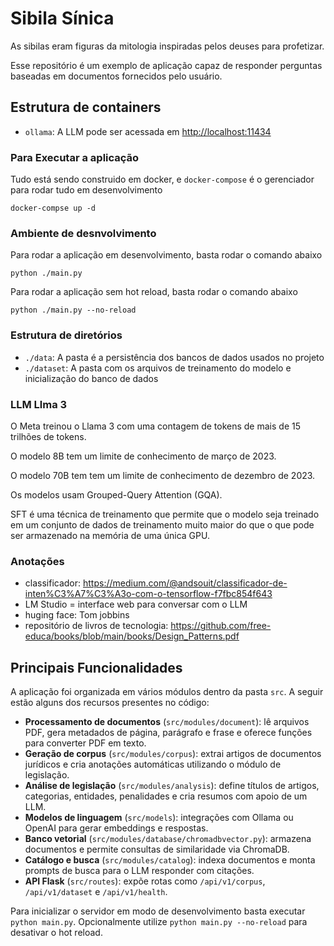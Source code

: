 # Sibila Sínica

As sibilas eram figuras da mitologia inspiradas pelos deuses para profetizar.

Esse repositório é um exemplo de aplicação capaz de responder perguntas baseadas em documentos fornecidos pelo usuário.

## Estrutura de containers

- `ollama`: A LLM pode ser acessada em <http://localhost:11434>

### Para Executar a aplicação

Tudo está sendo construido em docker, e `docker-compose` é o gerenciador para rodar tudo em desenvolvimento

```docker-compse up -d```

### Ambiente de desnvolvimento

Para rodar a aplicação em desenvolvimento, basta rodar o comando abaixo

``` python ./main.py ```

Para rodar a aplicação sem hot reload, basta rodar o comando abaixo

``` python ./main.py --no-reload ```

### Estrutura de diretórios

- `./data`: A pasta é a persistência dos bancos de dados usados no projeto
- `./dataset`: A pasta com os arquivos de treinamento do modelo e inicialização do banco de dados

### LLM Llma 3

O Meta treinou o Llama 3 com uma contagem de tokens de mais de 15 trilhões de tokens.

O modelo 8B tem um limite de conhecimento de março de 2023.

O modelo 70B tem tem um limite de conhecimento de dezembro de 2023.

Os modelos usam Grouped-Query Attention (GQA).

SFT é uma técnica de treinamento que permite que o modelo seja treinado em um conjunto de dados de treinamento muito maior do que o que pode ser armazenado na memória de uma única GPU.

### Anotações

- classificador: <https://medium.com/@andsouit/classificador-de-inten%C3%A7%C3%A3o-com-o-tensorflow-f7fbc854f643>
- LM Studio = interface web para conversar com  o LLM
- huging face: Tom jobbins
- repositório de livros de tecnologia: <https://github.com/free-educa/books/blob/main/books/Design_Patterns.pdf>
## Principais Funcionalidades

A aplicação foi organizada em vários módulos dentro da pasta `src`. A seguir estão alguns dos recursos presentes no código:

- **Processamento de documentos** (`src/modules/document`): lê arquivos PDF, gera metadados de página, parágrafo e frase e oferece funções para converter PDF em texto.
- **Geração de corpus** (`src/modules/corpus`): extrai artigos de documentos jurídicos e cria anotações automáticas utilizando o módulo de legislação.
- **Análise de legislação** (`src/modules/analysis`): define títulos de artigos, categorias, entidades, penalidades e cria resumos com apoio de um LLM.
- **Modelos de linguagem** (`src/models`): integrações com Ollama ou OpenAI para gerar embeddings e respostas.
- **Banco vetorial** (`src/modules/database/chromadbvector.py`): armazena documentos e permite consultas de similaridade via ChromaDB.
- **Catálogo e busca** (`src/modules/catalog`): indexa documentos e monta prompts de busca para o LLM responder com citações.
- **API Flask** (`src/routes`): expõe rotas como `/api/v1/corpus`, `/api/v1/dataset` e `/api/v1/health`.

Para inicializar o servidor em modo de desenvolvimento basta executar `python main.py`. Opcionalmente utilize `python main.py --no-reload` para desativar o hot reload.
